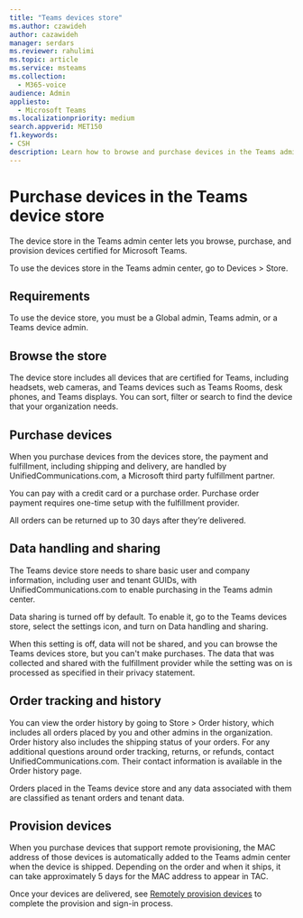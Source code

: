 ```yaml
---
title: "Teams devices store"
ms.author: czawideh
author: cazawideh
manager: serdars
ms.reviewer: rahulimi
ms.topic: article
ms.service: msteams
ms.collection: 
  - M365-voice
audience: Admin
appliesto: 
  - Microsoft Teams
ms.localizationpriority: medium
search.appverid: MET150
f1.keywords:
- CSH
description: Learn how to browse and purchase devices in the Teams admin center devices store
---
```


# Purchase devices in the Teams device store

The device store in the Teams admin center lets you browse, purchase, and provision devices certified for Microsoft Teams.  

 To use the devices store in the Teams admin center, go to Devices > Store.

## Requirements

To use the device store, you must be a Global admin, Teams admin, or a Teams device admin.

## Browse the store

The device store includes all devices that are certified for Teams, including headsets, web cameras, and Teams devices such as Teams Rooms, desk phones, and Teams displays. You can sort, filter or search to find the device that your organization needs.

## Purchase devices

When you purchase devices from the devices store, the payment and fulfillment, including shipping and delivery, are handled by  UnifiedCommunications.com, a Microsoft third party fulfillment partner.  

You can pay with a credit card or a purchase order. Purchase order payment requires one-time setup with the fulfillment provider.

All orders can be returned up to 30 days after they’re delivered.

## Data handling and sharing

The Teams device store needs to share basic user and company information, including user and tenant GUIDs, with UnifiedCommunications.com to enable purchasing in the Teams admin center.

Data sharing is turned off by default. To enable it, go to the Teams devices store, select the settings icon, and turn on Data handling and sharing.  

When this setting is off, data will not be shared, and you can browse the Teams devices store, but you can't make purchases. The data that was collected and shared with the fulfillment provider while the setting was on is processed as specified in their privacy statement.

## Order tracking and history

You can view the order history by going to Store > Order history, which includes all orders placed by you and other admins in the organization. Order history also includes the shipping status of your orders. For any additional questions around order tracking, returns, or refunds, contact UnifiedCommunications.com. Their contact information is available in the Order history page. 

Orders placed in the Teams device store and any data associated with them are classified as tenant orders and tenant data.

## Provision devices

When you purchase devices that support remote provisioning, the MAC address of those devices is automatically added to the Teams admin center when the device is shipped. Depending on the order and when it ships, it can take approximately 5 days for the MAC address to appear in TAC.

Once your devices are delivered, see [Remotely provision devices](remote-provision-remote-login.md#generate-a-verification-code) to complete the provision and sign-in process.
